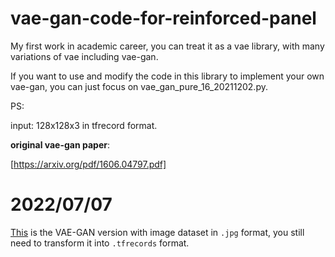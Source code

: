 # vae-gan-code-for-reinforced-panel
My first work in academic career, you can treat it as a vae library, with many variations of vae including vae-gan.

If you want to use and modify the code in this library to implement your own vae-gan, 
you can just focus on vae_gan_pure_16_20211202.py.  

PS:

input: 128x128x3 in tfrecord format.

**original vae-gan paper**:

[https://arxiv.org/pdf/1606.04797.pdf]

# 2022/07/07
[This](https://github.com/xutengfei2000/VAE-GAN-for-feature-extraction) is the VAE-GAN version with image dataset in `.jpg` format, you still need to transform it into `.tfrecords` format.
